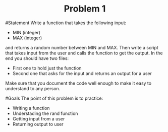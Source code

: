 <h1 align="center">Problem 1</h1>

#Statement
Write a function that takes the following input:

- MIN (integer)
- MAX (integer)

and returns a random number between MIN and MAX. Then write a script that takes input from the user and calls the function to get the output. In the end you should have two files:

- First one to hold just the function
- Second one that asks for the input and returns an output for a user

Make sure that you document the code well enough to make it easy to understand to any person.

#Goals
The point of this problem is to practice:
- Writing a function
- Understading the rand function
- Getting input from a user
- Returning output to user